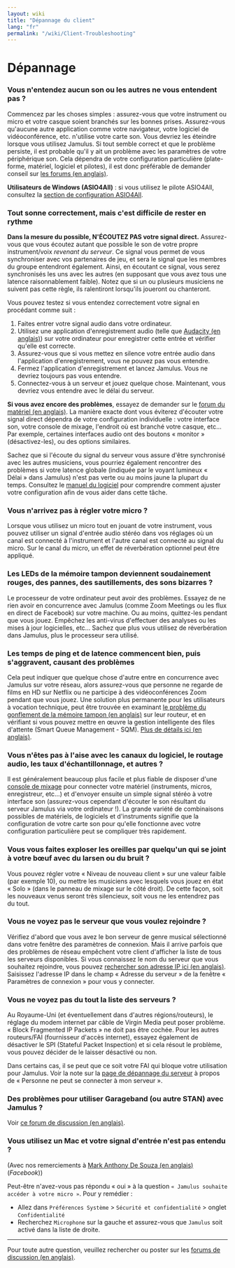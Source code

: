 ```yaml
---
layout: wiki
title: "Dépannage du client"
lang: "fr"
permalink: "/wiki/Client-Troubleshooting"
---
```


# Dépannage

### Vous n'entendez aucun son ou les autres ne vous entendent pas ?
Commencez par les choses simples : assurez-vous que votre instrument ou micro et votre casque soient branchés sur les bonnes prises. Assurez-vous qu'aucune autre application comme votre navigateur, votre logiciel de vidéoconférence, etc. n'utilise votre carte son. Vous devriez les éteindre lorsque vous utilisez Jamulus. Si tout semble correct et que le problème persiste, il est probable qu'il y ait un problème avec les paramètres de votre périphérique son. Cela dépendra de votre configuration particulière (plate-forme, matériel, logiciel et pilotes), il est donc préférable de demander conseil sur [les forums (en anglais)](https://sourceforge.net/p/llcon/discussion/software/).

**Utilisateurs de Windows (ASIO4All)** : si vous utilisez le pilote ASIO4All, consultez la [section de configuration ASIO4All](Installation-for-Windows#configuration-de-asio4all).

### Tout sonne correctement, mais c'est difficile de rester en rythme

**Dans la mesure du possible, N'ÉCOUTEZ PAS votre signal direct.** Assurez-vous que vous écoutez autant que possible le son de votre propre instrument/voix _revenant du serveur_. Ce signal vous permet de vous synchroniser avec vos partenaires de jeu, et sera le signal que les membres du groupe entendront également. Ainsi, en écoutant ce signal, vous serez synchronisés les uns avec les autres (en supposant que vous avez tous une latence raisonnablement faible). Notez que si un ou plusieurs musiciens ne suivent pas cette règle, ils ralentiront lorsqu'ils joueront ou chanteront.

Vous pouvez testez si vous entendez correctement votre signal en procédant comme suit :

1. Faites entrer votre signal audio dans votre ordinateur.
1. Utilisez une application d'enregistrement audio (telle que [Audacity (en anglais)](https://www.audacityteam.org/)) sur votre ordinateur pour enregistrer cette entrée et vérifier qu'elle est correcte.
1. Assurez-vous que si vous mettez en silence votre entrée audio dans l'application d'enregistrement, vous ne pouvez pas vous entendre.
1. Fermez l'application d'enregistrement et lancez Jamulus. Vous ne devriez toujours pas vous entendre.
1. Connectez-vous à un serveur et jouez quelque chose. Maintenant, vous devriez vous entendre avec le délai du serveur.

**Si vous avez encore des problèmes**, essayez de demander sur le [forum du matériel (en anglais)](https://sourceforge.net/p/llcon/discussion/hardware/). La manière exacte dont vous éviterez d'écouter votre signal direct dépendra de votre configuration individuelle : votre interface son, votre console de mixage, l'endroit où est branché votre casque, etc… Par exemple, certaines interfaces audio ont des boutons « monitor » (désactivez-les), ou des options similaires.

Sachez que si l'écoute du signal du serveur vous assure d'être synchronisé avec les autres musiciens, vous pourriez également rencontrer des problèmes si votre latence globale (indiquée par le voyant lumineux « Délai » dans Jamulus) n'est pas verte ou au moins jaune la plupart du temps. Consultez le [manuel du logiciel](Software-Manual) pour comprendre comment ajuster votre configuration afin de vous aider dans cette tâche.

### Vous n'arrivez pas à régler votre micro ?

Lorsque vous utilisez un micro tout en jouant de votre instrument, vous pouvez utiliser un signal d'entrée audio stéréo dans vos réglages où un canal est connecté à l'instrument et l'autre canal est connecté au signal du micro. Sur le canal du micro, un effet de réverbération optionnel peut être appliqué.

### Les LEDs de la mémoire tampon deviennent soudainement rouges, des pannes, des sautillements, des sons bizarres ?

Le processeur de votre ordinateur peut avoir des problèmes. Essayez de ne rien avoir en concurrence avec Jamulus (comme Zoom Meetings ou les flux en direct de Facebook) sur votre machine. Ou au moins, quittez-les pendant que vous jouez. Empêchez les anti-virus d'effectuer des analyses ou les mises à jour logicielles, etc… Sachez que plus vous utilisez de réverbération dans Jamulus, plus le processeur sera utilisé.

### Les temps de ping et de latence commencent bien, puis s'aggravent, causant des problèmes

Cela peut indiquer que quelque chose d'autre entre en concurrence avec Jamulus sur votre réseau, alors assurez-vous que personne ne regarde de films en HD sur Netflix ou ne participe à des vidéoconférences Zoom pendant que vous jouez. Une solution plus permanente pour les utilisateurs à vocation technique, peut être trouvée en examinant [le problème du gonflement de la mémoire tampon (en anglais)](https://www.bufferbloat.net/projects/bloat/wiki/) sur leur routeur, et en vérifiant si vous pouvez mettre en œuvre la gestion intelligente des files d'attente (Smart Queue Management - SQM). [Plus de détails ici (en anglais)](https://www.bufferbloat.net/projects/bloat/wiki/What_can_I_do_about_Bufferbloat/).

### Vous n'êtes pas à l'aise avec les canaux du logiciel, le routage audio, les taux d'échantillonnage, et autres ?

Il est généralement beaucoup plus facile et plus fiable de disposer d'une [console de mixage](https://www.thomann.de/pics/bdb/191244/7355025_800.jpg) pour connecter votre matériel (instruments, micros, enregistreur, etc…) et d'envoyer ensuite un simple signal stéréo à votre interface son (assurez-vous cependant d'écouter le son résultant du serveur Jamulus via votre ordinateur !). La grande variété de combinaisons possibles de matériels, de logiciels et d'instruments signifie que la configuration de votre carte son pour qu'elle fonctionne avec votre configuration particulière peut se compliquer très rapidement.

### Vous vous faites exploser les oreilles par quelqu'un qui se joint à votre bœuf avec du larsen ou du bruit ?

Vous pouvez régler votre « Niveau de nouveau client » sur une valeur faible (par exemple 10), ou mettre les musiciens avec lesquels vous jouez en état « Solo » (dans le panneau de mixage sur le côté droit). De cette façon, soit les nouveaux venus seront très silencieux, soit vous ne les entendrez pas du tout. 

### Vous ne voyez pas le serveur que vous voulez rejoindre ?

Vérifiez d'abord que vous avez le bon serveur de genre musical sélectionné dans votre fenêtre des paramètres de connexion. Mais il arrive parfois que des problèmes de réseau empêchent votre client d'afficher la liste de tous les serveurs disponibles. Si vous connaissez le nom du serveur que vous souhaitez rejoindre, vous pouvez [rechercher son adresse IP ici (en anglais)](https://explorer.jamulus.io/). Saisissez l'adresse IP dans le champ « Adresse du serveur » de la fenêtre « Paramètres de connexion » pour vous y connecter.

### Vous ne voyez pas du tout la liste des serveurs ?

Au Royaume-Uni (et éventuellement dans d'autres régions/routeurs), le réglage du modem internet par câble de Virgin Media peut poser problème. « Block Fragmented IP Packets » ne doit pas être cochée. Pour les autres routeurs/FAI (fournisseur d'accès internet), essayez également de désactiver le SPI (Stateful Packet Inspection) et si cela résout le problème, vous pouvez décider de le laisser désactivé ou non.

Dans certains cas, il se peut que ce soit votre FAI qui bloque votre utilisation pour Jamulus. Voir la note sur la [page de dépannage du serveur](Server-Troubleshooting#personne-ne-peut-se-connecter-à-mon-serveur-mais-je-peux-my-connecter-localement) à propos de « Personne ne peut se connecter à mon serveur ».

### Des problèmes pour utiliser Garageband (ou autre STAN) avec Jamulus ? 

Voir [ce forum de discussion (en anglais)](https://sourceforge.net/p/llcon/discussion/533517/thread/d3dd58eedc/#b994).

### Vous utilisez un Mac et votre signal d'entrée n'est pas entendu ?

(Avec nos remerciements à [Mark Anthony De Souza (en anglais)](https://www.facebook.com/groups/619274602254947/permalink/765122847670121/?comment_id=765525034296569) (_Facebook_))

Peut-être n'avez-vous pas répondu « oui » à la question `« Jamulus souhaite accéder à votre micro »`.  Pour y remédier :
* Allez dans `Préférences Système` > `Sécurité et confidentialité` > onglet `Confidentialité`
* Recherchez `Microphone` sur la gauche et assurez-vous que `Jamulus` soit activé dans la liste de droite.

***

Pour toute autre question, veuillez rechercher ou poster sur les [forums de discussion (en anglais)](https://sourceforge.net/p/llcon/discussion/software/).
